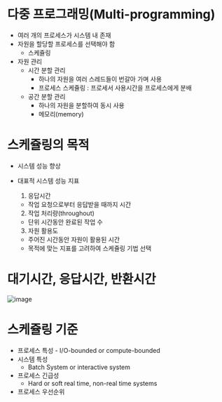<h1> 다중 프로그래밍(Multi-programming) </h1>

- 여러 개의 프로세스가 시스템 내 존재
- 자원을 할당할 프로세스를 선택해야 함
    - 스케쥴링
- 자원 관리
    - 시간 분할 관리
        - 하나의 자원을 여러 스레드들이 번갈아 가며 사용
        - 프로세스 스케쥴링 : 프로세서 사용시간을 프로세스에게 분배
    - 공간 분할 관리
        - 하나의 자원을 분할하여 동시 사용
        - 메모리(memory)

<h1> 스케쥴링의 목적 </h1>

- 시스템 성능 향상
  
- 대표적 시스템 성능 지표
  1. 응답시간
    - 작업 요청으로부터 응답받을 때까지 시간
  2. 작업 처리량(throughout)
    - 단위 시간동안 완료된 작업 수
  3. 자원 활용도
    - 주어진 시간동안 자원이 활용된 시간
  - 목적에 맞는 지표를 고려하여 스케쥴링 기법 선택

<h1> 대기시간, 응답시간, 반환시간 </h1>

![image](https://github.com/youbeen2798/Deep-CS-study_for_interview/assets/62228401/64050f6f-db91-4502-beb3-2c7c50f4caaa)

<h1> 스케쥴링 기준 </h1>

 - 프로세스 특성
       - I/O-bounded or compute-bounded
 - 시스템 특성
      - Batch System or interactive system
 - 프로세스 긴급성
      - Hard or soft real time, non-real time systems
 - 프로세스 우선순위
